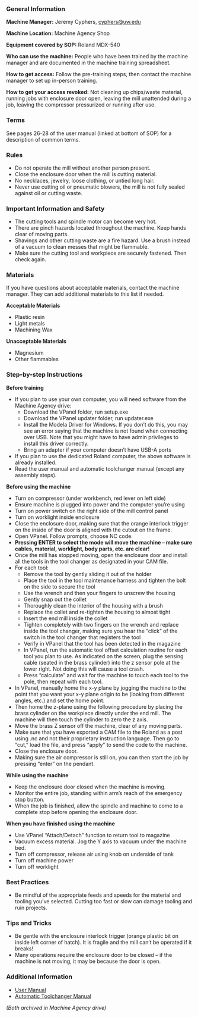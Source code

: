 ### General Information

**Machine Manager:** Jeremy Cyphers, cyphers@uw.edu

**Machine Location:** Machine Agency Shop

**Equipment covered by SOP:** Roland MDX-540

**Who can use the machine:** People who have been trained by the machine manager
and are documented in the machine training spreadsheet.

**How to get access:** Follow the pre-training steps, then contact the machine
manager to set up in-person training.

**How to get your access revoked:** Not cleaning up chips/waste material,
running jobs with enclosure door open, leaving the mill unattended during a job,
leaving the compressor pressurized or running after use.

### Terms

See pages 26-28 of the user manual (linked at bottom of SOP) for a description
of common terms.

### Rules

- Do not operate the mill without another person present.
- Close the enclosure door when the mill is cutting material.
- No necklaces, jewelry, loose clothing, or untied long hair.
- Never use cutting oil or pneumatic blowers, the mill is not fully sealed
  against oil or cutting waste.

### Important Information and Safety

- The cutting tools and spindle motor can become very hot.
- There are pinch hazards located throughout the machine. Keep hands clear of
  moving parts.
- Shavings and other cutting waste are a fire hazard. Use a brush instead of a
  vacuum to clean messes that might be flammable.
- Make sure the cutting tool and workpiece are securely fastened. Then check
  again.

### Materials

If you have questions about acceptable materials, contact the machine manager.
They can add additional materials to this list if needed.

**Acceptable Materials**

- Plastic resin
- Light metals
- Machining Wax

**Unacceptable Materials**

- Magnesium
- Other flammables

### Step-by-step Instructions

**Before training**

- If you plan to use your own computer, you will need software from the Machine
  Agency drive:
  - Download the VPanel folder, run setup.exe
  - Download the VPanel updater folder, run updater.exe
  - Install the Modela Driver for Windows. If you don’t do this, you may see an
    error saying that the machine is not found when connecting over USB. Note
    that you might have to have admin privileges to install this driver
    correctly.
  - Bring an adapter if your computer doesn’t have USB-A ports
- If you plan to use the dedicated Roland computer, the above software is
  already installed.
- Read the user manual and automatic toolchanger manual (except any assembly
  steps).

**Before using the machine**

- Turn on compressor (under workbench, red lever on left side)
- Ensure machine is plugged into power and the computer you’re using
- Turn on power switch on the right side of the mill control panel
- Turn on worklight inside enclosure
- Close the enclosure door, making sure that the orange interlock trigger on the
  inside of the door is aligned with the cutout on the frame.
- Open VPanel. Follow prompts, choose NC code.
- **Pressing ENTER to select the mode will move the machine – make sure cables,
  material, worklight, body parts, etc. are clear!**
- Once the mill has stopped moving, open the enclosure door and install all the
  tools in the tool changer as designated in your CAM file.
- For each tool:
  - Remove the tool by gently sliding it out of the holder
  - Place the tool in the tool maintenance harness and tighten the bolt on the
    side to secure the tool
  - Use the wrench and then your fingers to unscrew the housing
  - Gently snap out the collet
  - Thoroughly clean the interior of the housing with a brush
  - Replace the collet and re-tighten the housing to almost tight
  - Insert the end mill inside the collet
  - Tighten completely with two fingers on the wrench and replace inside the
    tool changer, making sure you hear the “click” of the switch in the tool
    changer that registers the tool
  - Verify in VPanel that the tool has been detected in the magazine
  - In VPanel, run the automatic tool offset calculation routine for each tool
    you plan to use. As indicated on the screen, plug the sensing cable (seated
    in the brass cylinder) into the z sensor pole at the lower right. Not doing
    this will cause a tool crash.
  - Press “calculate” and wait for the machine to touch each tool to the pole,
    then repeat with each tool.
- In VPanel, manually home the x-y plane by jogging the machine to the point
  that you want your x-y plane origin to be (looking from different angles,
  etc.) and set the home point.
- Then home the z-plane using the following procedure by placing the brass
  cylinder on the workpiece directly under the end mill. The machine will then
  touch the cylinder to zero the z axis.
- Move the brass Z sensor off the machine, clear of any moving parts.
- Make sure that you have exported a CAM file to the Roland as a post using .nc
  and not their proprietary instruction language. Then go to “cut,” load the
  file, and press “apply” to send the code to the machine.
- Close the enclosure door.
- Making sure the air compressor is still on, you can then start the job by
  pressing “enter” on the pendant.

**While using the machine**

- Keep the enclosure door closed when the machine is moving.
- Monitor the entire job, standing within arm’s reach of the emergency stop
  button.
- When the job is finished, allow the spindle and machine to come to a complete
  stop before opening the enclosure door.

**When you have finished using the machine**

- Use VPanel “Attach/Detach” function to return tool to magazine
- Vacuum excess material. Jog the Y axis to vacuum under the machine bed.
- Turn off compressor, release air using knob on underside of tank
- Turn off machine power
- Turn off worklight

### Best Practices

- Be mindful of the appropriate feeds and speeds for the material and tooling
  you’ve selected. Cutting too fast or slow can damage tooling and ruin
  projects.

### Tips and Tricks

- Be gentle with the enclosure interlock trigger (orange plastic bit on inside
  left corner of hatch). It is fragile and the mill can’t be operated if it
  breaks!
- Many operations require the enclosure door to be closed – if the machine is
  not moving, it may be because the door is open.

### Additional Information

- [User Manual](https://rolanddga.sharepoint.com/:b:/s/dealers/ETzhmoeLdblAnEOG604Djz8B_U1jLIMaPl2WpHwKRBIMIA)
- [Automatic Toolchanger Manual](https://rolanddga.sharepoint.com/:b:/s/dealers/EYKgwqHPIxpMoEJkDG_lipIBcGm8Ixgm-WRjPv2okXqpPA)

_(Both archived in Machine Agency drive)_
